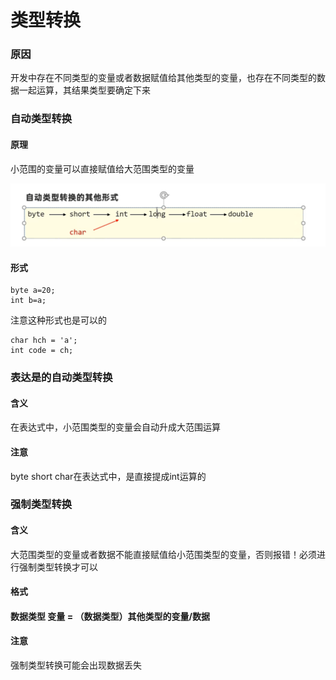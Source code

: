 # 类型转换

### 原因

开发中存在不同类型的变量或者数据赋值给其他类型的变量，也存在不同类型的数据一起运算，其结果类型要确定下来

### 自动类型转换

#### 原理

小范围的变量可以直接赋值给大范围类型的变量

![](<../.gitbook/assets/image (2) (2) (1).png>)

#### 形式

```
byte a=20;
int b=a;
```

注意这种形式也是可以的

```
char hch = 'a';
int code = ch;
```

### 表达是的自动类型转换

#### 含义

在表达式中，小范围类型的变量会自动升成大范围运算

#### 注意

byte short char在表达式中，是直接提成int运算的

### 强制类型转换

#### 含义

大范围类型的变量或者数据不能直接赋值给小范围类型的变量，否则报错！必须进行强制类型转换才可以

#### 格式

#### 数据类型 变量 = （数据类型）其他类型的变量/数据

#### 注意

强制类型转换可能会出现数据丢失

